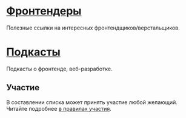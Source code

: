 # [Фронтендеры](Names.md)

Полезные ссылки на интересных фронтендщиков/верстальщиков.

# [Подкасты](Podcasts.md)

Подкасты о фронтенде, веб-разработке.

## Участие

В составлении списка может принять участие любой желающий. Читайте подробнее [в правилах участия](Contributing.md).
